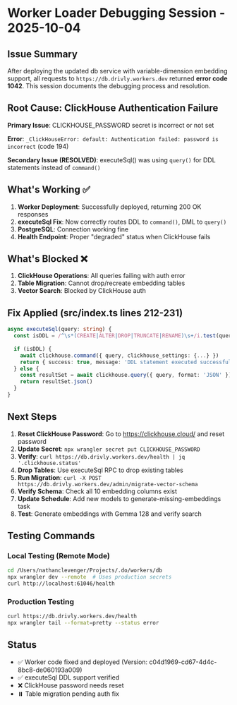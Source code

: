 # Worker Loader Debugging Session - 2025-10-04

## Issue Summary

After deploying the updated db service with variable-dimension embedding support, all requests to `https://db.drivly.workers.dev` returned **error code 1042**. This session documents the debugging process and resolution.

## Root Cause: ClickHouse Authentication Failure

**Primary Issue**: CLICKHOUSE_PASSWORD secret is incorrect or not set

**Error**: `_ClickHouseError: default: Authentication failed: password is incorrect` (code 194)

**Secondary Issue (RESOLVED)**: executeSql() was using `query()` for DDL statements instead of `command()`

## What's Working ✅

1. **Worker Deployment**: Successfully deployed, returning 200 OK responses
2. **executeSql Fix**: Now correctly routes DDL to `command()`, DML to `query()`
3. **PostgreSQL**: Connection working fine
4. **Health Endpoint**: Proper "degraded" status when ClickHouse fails

## What's Blocked ❌

1. **ClickHouse Operations**: All queries failing with auth error
2. **Table Migration**: Cannot drop/recreate embedding tables
3. **Vector Search**: Blocked by ClickHouse auth

## Fix Applied (src/index.ts lines 212-231)

```typescript
async executeSql(query: string) {
  const isDDL = /^\s*(CREATE|ALTER|DROP|TRUNCATE|RENAME)\s+/i.test(query)
  
  if (isDDL) {
    await clickhouse.command({ query, clickhouse_settings: {...} })
    return { success: true, message: 'DDL statement executed successfully' }
  } else {
    const resultSet = await clickhouse.query({ query, format: 'JSON' })
    return resultSet.json()
  }
}
```

## Next Steps

1. **Reset ClickHouse Password**: Go to https://clickhouse.cloud/ and reset password
2. **Update Secret**: `npx wrangler secret put CLICKHOUSE_PASSWORD`
3. **Verify**: `curl https://db.drivly.workers.dev/health | jq '.clickhouse.status'`
4. **Drop Tables**: Use executeSql RPC to drop existing tables
5. **Run Migration**: `curl -X POST https://db.drivly.workers.dev/admin/migrate-vector-schema`
6. **Verify Schema**: Check all 10 embedding columns exist
7. **Update Schedule**: Add new models to generate-missing-embeddings task
8. **Test**: Generate embeddings with Gemma 128 and verify search

## Testing Commands

### Local Testing (Remote Mode)
```bash
cd /Users/nathanclevenger/Projects/.do/workers/db
npx wrangler dev --remote  # Uses production secrets
curl http://localhost:61046/health
```

### Production Testing
```bash
curl https://db.drivly.workers.dev/health
npx wrangler tail --format=pretty --status error
```

## Status

- ✅ Worker code fixed and deployed (Version: c04d1969-cd67-4d4c-8bc8-de060193a009)
- ✅ executeSql DDL support verified
- ❌ ClickHouse password needs reset
- ⏸️ Table migration pending auth fix
